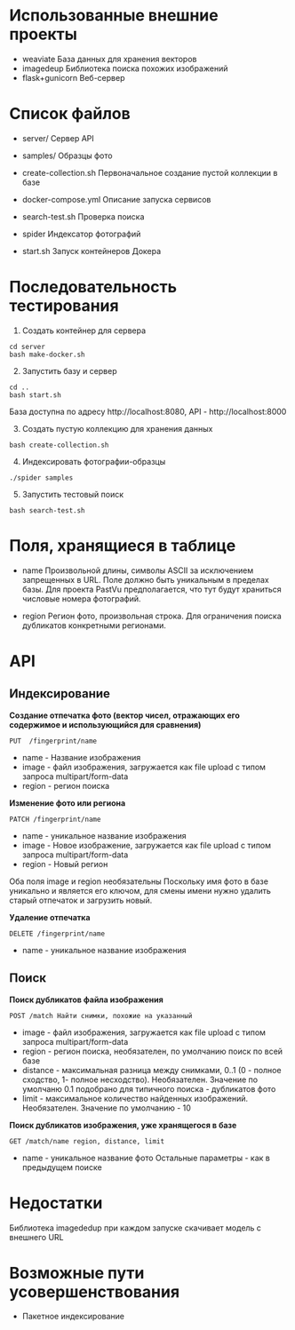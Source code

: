 # Использованные внешние проекты

* weaviate    База данных для хранения векторов
* imagedeup    Библиотека поиска похожих изображений
* flask+gunicorn  Веб-сервер

# Список файлов

* server/   Сервер API
* samples/  Образцы фото

* create-collection.sh  Первоначальное создание пустой коллекции в базе
* docker-compose.yml    Описание запуска сервисов
* search-test.sh        Проверка поиска
* spider                Индексатор фотографий
* start.sh              Запуск контейнеров Докера

# Последовательность тестирования

1. Создать контейнер для сервера
```
cd server
bash make-docker.sh
```

2. Запустить базу и сервер
```
cd ..
bash start.sh
```

База доступна по адресу http://localhost:8080, API - http://localhost:8000

3. Создать пустую коллекцию для хранения данных

```
bash create-collection.sh
```

4. Индексировать фотографии-образцы

```
./spider samples
```

5. Запустить тестовый поиск

```
bash search-test.sh
```

# Поля, хранящиеся в таблице

* name Произвольной длины, символы ASCII за исключением запрещенных в URL. Поле должно быть уникальным в пределах базы. 
Для проекта PastVu предполагается, что тут будут храниться числовые номера фотографий. 

* region Регион фото, произвольная строка. Для ограничения поиска дубликатов конкретными регионами.

# API

## Индексирование

**Создание отпечатка фото (вектор чисел, отражающих его содержимое и использующийся для сравнения)**

`PUT  /fingerprint/name`
* name - Название изображения
* image - файл изображения, загружается как file upload с типом запроса multipart/form-data
* region - регион поиска

**Изменение фото или региона**

`PATCH /fingerprint/name`

* name - уникальное название изображения
* image - Новое изображение, загружается как file upload с типом запроса multipart/form-data
* region - Новый регион

Оба поля image и region необязательны
Поскольку имя фото в базе уникально и является его ключом, для смены имени нужно удалить старый отпечаток и загрузить новый.

**Удаление отпечатка**

`DELETE /fingerprint/name`

* name - уникальное название изображения

## Поиск

**Поиск дубликатов файла изображения**

`POST /match Найти снимки, похожие на указанный`
* image - файл изображения, загружается как file upload с типом запроса multipart/form-data
* region - регион поиска, необязателен, по умолчанию поиск по всей базе
* distance - максимальная разница между снимками, 0..1 (0 - полное сходство, 1- полное несходство). Необязателен. Значение по умолчаню 0.1 подобрано для типичного поиска - дубликатов фото
* limit - максимальное количество найденных изображений. Необязателен. Значение по умолчанию - 10

**Поиск дубликатов изображения, уже хранящегося в базе**

`GET /match/name region, distance, limit`
* name - уникальное название фото
Остальные параметры - как в предыдущем поиске

# Недостатки

Библиотека imagededup при каждом запуске скачивает модель с внешнего URL

# Возможные пути усовершенствования

* Пакетное индексирование
